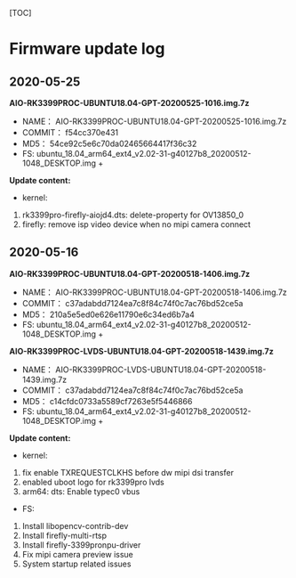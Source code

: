 [TOC]


# Firmware update log


## 2020-05-25

**AIO-RK3399PROC-UBUNTU18.04-GPT-20200525-1016.img.7z**

* NAME： AIO-RK3399PROC-UBUNTU18.04-GPT-20200525-1016.img.7z
* COMMIT： f54cc370e431
* MD5： 54ce92c5e6c70da02465664417f36c32
* FS: ubuntu_18.04_arm64_ext4_v2.02-31-g40127b8_20200512-1048_DESKTOP.img +

**Update content:**
* kernel:
1. rk3399pro-firefly-aiojd4.dts: delete-property for OV13850_0
2. firefly: remove isp video device when no mipi camera connect

## 2020-05-16
**AIO-RK3399PROC-UBUNTU18.04-GPT-20200518-1406.img.7z**

* NAME： AIO-RK3399PROC-UBUNTU18.04-GPT-20200518-1406.img.7z
* COMMIT： c37adabdd7124ea7c8f84c74f0c7ac76bd52ce5a
* MD5： 210a5e5ed0e626e11790e6c34ed6b7a4
* FS: ubuntu_18.04_arm64_ext4_v2.02-31-g40127b8_20200512-1048_DESKTOP.img +

**AIO-RK3399PROC-LVDS-UBUNTU18.04-GPT-20200518-1439.img.7z**

* NAME： AIO-RK3399PROC-LVDS-UBUNTU18.04-GPT-20200518-1439.img.7z
* COMMIT： c37adabdd7124ea7c8f84c74f0c7ac76bd52ce5a
* MD5： c14cfdc0733a5589cf7263e5f5446866
* FS: ubuntu_18.04_arm64_ext4_v2.02-31-g40127b8_20200512-1048_DESKTOP.img +

**Update content:**
* kernel:
1. fix enable TXREQUESTCLKHS before dw mipi dsi transfer
2. enabled uboot logo for rk3399pro lvds
3. arm64: dts: Enable typec0 vbus

* FS:
1. Install libopencv-contrib-dev
2. Install firefly-multi-rtsp
3. Install firefly-3399pronpu-driver
4. Fix mipi camera preview issue
5. System startup related issues
